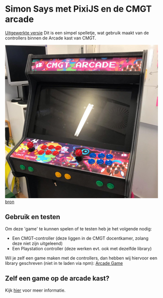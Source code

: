 # Simon Says met PixiJS en de CMGT arcade

[Uitgewerkte versie](https://github.com/HR-CMGT/PRG04-2021-2022-controller-finished)
Dit is een simpel spelletje, wat gebruik maakt van de controllers binnen de Arcade kast van CMGT.

![alt text](arcade.jpeg)
[bron](https://www.instagram.com/p/ByCcVEbBLNv/)


## Gebruik en testen

Om deze 'game' te kunnen spelen of te testen heb je het volgende nodig:
* Een CMGT-controller (deze liggen in de CMGT docentkamer, zolang deze niet zijn uitgeleend)
* Een Playstation controller (deze werken evt. ook met dezelfde library)

Wil je zelf een game maken met de controllers, dan hebben wij hiervoor een library geschreven (niet in te laden via npm): [Arcade Game](https://github.com/HR-CMGT/arcade-game)

## Zelf een game op de arcade kast?

Kijk [hier](https://github.com/HR-CMGT/arcade-server) voor meer informatie.
